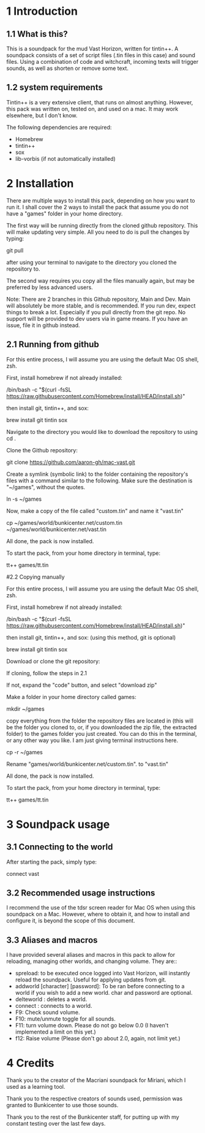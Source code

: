 # 1 Introduction

## 1.1 What is this?

This is a soundpack for the mud Vast Horizon, written for tintin++. A soundpack consists of a set of script files (.tin files in this case) and sound files. Using a combination of code and witchcraft, incoming texts will trigger sounds, as well as shorten or remove some text.

## 1.2 system requirements

Tintin++ is a very extensive client, that runs on almost anything. However, this pack was written on, tested on, and used on a mac. It may work elsewhere, but I don't know.

The following dependencies are required:

* Homebrew
* tintin++
* sox
* lib-vorbis (if not automatically installed)

# 2 Installation

There are multiple ways to install this pack, depending on how you want to run it. I shall cover the 2 ways to install the pack that assume you do not have a "games" folder in your home directory.

The first way will be running directly from the cloned github repository. This will make updating very simple. All you need to do is pull the changes by typing:

git pull

after using your terminal to navigate to the directory you cloned the repository to.

The second way requires you copy all the files manually again, but may be preferred by less advanced users.

Note: There are 2 branches in this Github repository, Main and Dev. Main will absolutely be more stable, and is recommended. If you run dev, expect things to break a lot. Especially if you pull directly from the git repo. No support will be provided to dev users via in game means. If you have an issue, file it in github instead.

## 2.1 Running from github

For this entire process, I will assume you are using the default Mac OS shell, zsh.

First, install homebrew if not already installed:

/bin/bash -c "$(curl -fsSL https://raw.githubusercontent.com/Homebrew/install/HEAD/install.sh)"

then install git, tintin++, and sox:

brew install git tintin sox

Navigate to the directory you would like to download the repository to using cd <path>.

Clone the Github repository:

git clone https://github.com/aaron-gh/mac-vast.git

Create a symlink (symbolic link) to the folder containing the repository's files with a command similar to the following. Make sure the destination is "~/games", without the quotes.

ln -s <repository-path> ~/games

Now, make a copy of the file called "custom.tin" and name it "vast.tin"

cp ~/games/world/bunkicenter.net/custom.tin ~/games/world/bunkicenter.net/vast.tin

All done, the pack is now installed.

To start the pack, from your home directory in terminal, type:

tt++ games/tt.tin

#2.2 Copying manually

For this entire process, I will assume you are using the default Mac OS shell, zsh.

First, install homebrew if not already installed:

/bin/bash -c "$(curl -fsSL https://raw.githubusercontent.com/Homebrew/install/HEAD/install.sh)"

then install git, tintin++, and sox: (using this method, git is optional)

brew install git tintin sox

Download or clone the git repository:

If cloning, follow the steps in 2.1

If not, expand the "code" button, and select "download zip"

Make a folder in your home directory called games:

mkdir ~/games

copy everything from the folder the repository files are located in (this will be the folder you cloned to, or, if you downloaded the zip file, the extracted folder) to the games folder you just created. You can do this in the terminal, or any other way you like. I am just giving terminal instructions here.

cp -r <repository-path> ~/games

Rename "games/world/bunkicenter.net/custom.tin". to "vast.tin"

All done, the pack is now installed.

To start the pack, from your home directory in terminal, type:

tt++ games/tt.tin

# 3 Soundpack usage

## 3.1 Connecting to the world

After starting the pack, simply type:

connect vast

## 3.2 Recommended usage instructions

I recommend the use of the tdsr screen reader for Mac OS when using this soundpack on a Mac. However, where to obtain it, and how to install and configure it, is beyond the scope of this document.

## 3.3 Aliases and macros

I have provided several aliases and macros in this pack to allow for reloading, managing other worlds, and changing volume. They are::

* spreload: to be executed once logged into Vast Horizon, will instantly reload the soundpack. Useful for applying updates from git.
* addworld <host> <port> [character] [password]: To be ran before connecting to a world if you wish to add a new world. char and password are optional.
* delteworld <world>: deletes a world.
* connect <world>: connects to a world.
* F9: Check sound volume.
* F10: mute/unmute toggle for all sounds.
* F11: turn volume down. Please do not go below 0.0 (I haven't implemented a limit on this yet.)
* f12: Raise volume (Please don't go about 2.0, again, not limit yet.)

# 4 Credits

Thank you to the creator of the Macriani soundpack for Miriani, which I used as a learning tool.

Thank you to the respective creators of sounds used, permission was granted to Bunkicenter to use those sounds.

Thank you to the rest of the Bunkicenter staff, for putting up with my constant testing over the last few days.

